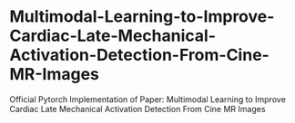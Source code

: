 # Multimodal-Learning-to-Improve-Cardiac-Late-Mechanical-Activation-Detection-From-Cine-MR-Images
Official Pytorch Implementation of Paper: Multimodal Learning to Improve Cardiac Late Mechanical Activation Detection From Cine MR Images
